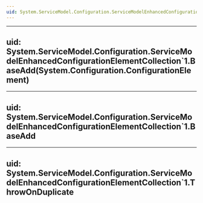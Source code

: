 ```yaml
---
uid: System.ServiceModel.Configuration.ServiceModelEnhancedConfigurationElementCollection`1
---
```


---
uid: System.ServiceModel.Configuration.ServiceModelEnhancedConfigurationElementCollection`1.BaseAdd(System.Configuration.ConfigurationElement)
---

---
uid: System.ServiceModel.Configuration.ServiceModelEnhancedConfigurationElementCollection`1.BaseAdd
---

---
uid: System.ServiceModel.Configuration.ServiceModelEnhancedConfigurationElementCollection`1.ThrowOnDuplicate
---
